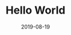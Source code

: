 ---
language: english
title: Hello World
date: "2019-08-19"
layout: post
demo: false
path: "hello-world"
category: "articles-en"
---